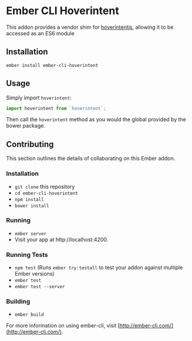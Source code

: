 # Ember CLI Hoverintent

This addon provides a vendor shim for [hoverintentjs](https://github.com/tristen/hoverintent), allowing it to be accessed as an ES6 module

## Installation

`ember install ember-cli-hoverintent`

## Usage

Simply import `hoverintent`:

```javascript
import hoverintent from `hoverintent`;
```

Then call the `hoverintent` method as you would the global provided by the bower package.

## Contributing

This section outlines the details of collaborating on this Ember addon.

### Installation

* `git clone` this repository
* `cd ember-cli-hoverintent`
* `npm install`
* `bower install`

### Running

* `ember server`
* Visit your app at http://localhost:4200.

### Running Tests

* `npm test` (Runs `ember try:testall` to test your addon against multiple Ember versions)
* `ember test`
* `ember test --server`

### Building

* `ember build`

For more information on using ember-cli, visit [http://ember-cli.com/](http://ember-cli.com/).
